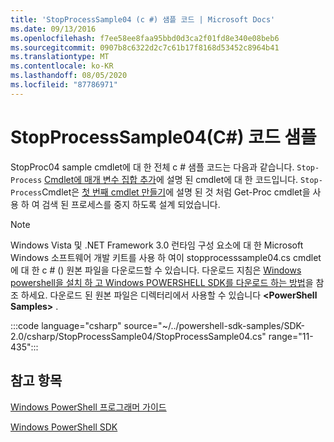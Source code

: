 ```yaml
---
title: 'StopProcessSample04 (c #) 샘플 코드 | Microsoft Docs'
ms.date: 09/13/2016
ms.openlocfilehash: f7ee58ee8faa95bbd0d3ca2f01fd8e340e08beb6
ms.sourcegitcommit: 0907b8c6322d2c7c61b17f8168d53452c8964b41
ms.translationtype: MT
ms.contentlocale: ko-KR
ms.lasthandoff: 08/05/2020
ms.locfileid: "87786971"
---
```

# <a name="stopprocesssample04-c-sample-code"></a>StopProcessSample04(C#) 코드 샘플

StopProc04 sample cmdlet에 대 한 전체 c # 샘플 코드는 다음과 같습니다. `Stop-Process` [Cmdlet에 매개 변수 집합 추가](../cmdlet/adding-parameter-sets-to-a-cmdlet.md)에 설명 된 cmdlet에 대 한 코드입니다. `Stop-Process`Cmdlet은 [첫 번째 cmdlet 만들기](../cmdlet/creating-a-cmdlet-without-parameters.md)에 설명 된 것 처럼 Get-Proc cmdlet을 사용 하 여 검색 된 프로세스를 중지 하도록 설계 되었습니다.

> [!NOTE]
> Windows Vista 및 .NET Framework 3.0 런타임 구성 요소에 대 한 Microsoft Windows 소프트웨어 개발 키트를 사용 하 여이 stopprocesssample04.cs cmdlet에 대 한 c # () 원본 파일을 다운로드할 수 있습니다. 다운로드 지침은 [Windows powershell을 설치 하 고 Windows POWERSHELL SDK를 다운로드 하는 방법](/powershell/scripting/developer/installing-the-windows-powershell-sdk)을 참조 하세요.
> 다운로드 된 원본 파일은 디렉터리에서 사용할 수 있습니다 **\<PowerShell Samples>** .

:::code language="csharp" source="~/../powershell-sdk-samples/SDK-2.0/csharp/StopProcessSample04/StopProcessSample04.cs" range="11-435":::

## <a name="see-also"></a>참고 항목

[Windows PowerShell 프로그래머 가이드](./windows-powershell-programmer-s-guide.md)

[Windows PowerShell SDK](../windows-powershell-reference.md)
